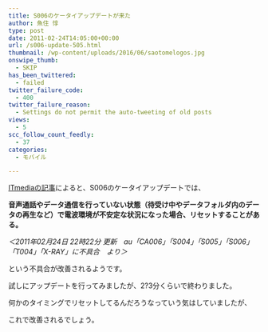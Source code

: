 ```yaml
---
title: S006のケータイアップデートが来た
author: 魚住 惇
type: post
date: 2011-02-24T14:05:00+00:00
url: /s006-update-505.html
thumbnail: /wp-content/uploads/2016/06/saotomelogos.jpg
onswipe_thumb:
  - SKIP
has_been_twittered:
  - failed
twitter_failure_code:
  - 400
twitter_failure_reason:
  - Settings do not permit the auto-tweeting of old posts
views:
  - 5
scc_follow_count_feedly:
  - 37
categories:
  - モバイル

---
```

[ITmediaの記事][1]によると、S006のケータイアップデートでは、</p> 

**音声通話やデータ通信を行っていない状態（待受け中やデータフォルダ内のデータの再生など）で電波環境が不安定な状況になった場合、リセットすることがある。** 

_＜2011年02月24日 22時22分 更新　au「CA006」「S004」「S005」「S006」「T004」「X-RAY」に不具合　より＞_ </p> 

という不具合が改善されるようです。</p> 

試しにアップデートを行ってみましたが、2?3分くらいで終わりました。</p> 

何かのタイミングでリセットしてるんだろうなっていう気はしていましたが、

これで改善されるでしょう。

 [1]: http://plusd.itmedia.co.jp/mobile/articles/1102/24/news093.html